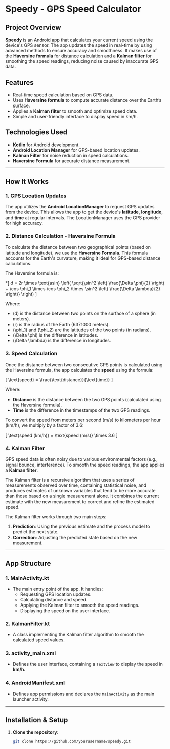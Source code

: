 # **Speedy - GPS Speed Calculator**

## **Project Overview**
**Speedy** is an Android app that calculates your current speed using the device's GPS sensor. The app updates the speed in real-time by using advanced methods to ensure accuracy and smoothness. It makes use of the **Haversine formula** for distance calculation and a **Kalman filter** for smoothing the speed readings, reducing noise caused by inaccurate GPS data.

## **Features**
- Real-time speed calculation based on GPS data.
- Uses **Haversine formula** to compute accurate distance over the Earth’s surface.
- Applies a **Kalman filter** to smooth and optimize speed data.
- Simple and user-friendly interface to display speed in km/h.

## **Technologies Used**
- **Kotlin** for Android development.
- **Android Location Manager** for GPS-based location updates.
- **Kalman Filter** for noise reduction in speed calculations.
- **Haversine Formula** for accurate distance measurement.

---

## **How It Works**

### **1. GPS Location Updates**
The app utilizes the **Android LocationManager** to request GPS updates from the device. This allows the app to get the device's **latitude**, **longitude**, and **time** at regular intervals. The LocationManager uses the GPS provider for high accuracy.

### **2. Distance Calculation - Haversine Formula**
To calculate the distance between two geographical points (based on latitude and longitude), we use the **Haversine Formula**. This formula accounts for the Earth's curvature, making it ideal for GPS-based distance calculations.

The Haversine formula is:

*\[
d = 2r \times \text{asin} \left( \sqrt{\sin^2 \left( \frac{\Delta \phi}{2} \right) + \cos \phi_1 \times \cos \phi_2 \times \sin^2 \left( \frac{\Delta \lambda}{2} \right)} \right)
\]

Where:
- \(d\) is the distance between two points on the surface of a sphere (in meters).
- \(r\) is the radius of the Earth (6371000 meters).
- \(\phi_1\) and \(\phi_2\) are the latitudes of the two points (in radians).
- \(\Delta \phi\) is the difference in latitudes.
- \(\Delta \lambda\) is the difference in longitudes.

### **3. Speed Calculation**
Once the distance between two consecutive GPS points is calculated using the Haversine formula, the app calculates the **speed** using the formula:

\[
\text{speed} = \frac{\text{distance}}{\text{time}}
\]

Where:
- **Distance** is the distance between the two GPS points (calculated using the Haversine formula).
- **Time** is the difference in the timestamps of the two GPS readings.

To convert the speed from meters per second (m/s) to kilometers per hour (km/h), we multiply by a factor of 3.6:

\[
\text{speed (km/h)} = \text{speed (m/s)} \times 3.6
\]

### **4. Kalman Filter**
GPS speed data is often noisy due to various environmental factors (e.g., signal bounce, interference). To smooth the speed readings, the app applies a **Kalman filter**.

The Kalman filter is a recursive algorithm that uses a series of measurements observed over time, containing statistical noise, and produces estimates of unknown variables that tend to be more accurate than those based on a single measurement alone. It combines the current estimate with the new measurement to correct and refine the estimated speed.

The Kalman filter works through two main steps:
1. **Prediction**: Using the previous estimate and the process model to predict the next state.
2. **Correction**: Adjusting the predicted state based on the new measurement.

---

## **App Structure**

### **1. MainActivity.kt**
- The main entry point of the app. It handles:
  - Requesting GPS location updates.
  - Calculating distance and speed.
  - Applying the Kalman filter to smooth the speed readings.
  - Displaying the speed on the user interface.

### **2. KalmanFilter.kt**
- A class implementing the Kalman filter algorithm to smooth the calculated speed values.

### **3. activity_main.xml**
- Defines the user interface, containing a `TextView` to display the speed in **km/h**.

### **4. AndroidManifest.xml**
- Defines app permissions and declares the `MainActivity` as the main launcher activity.

---

## **Installation & Setup**

1. **Clone the repository**:
   ```bash
   git clone https://github.com/yourusername/speedy.git
